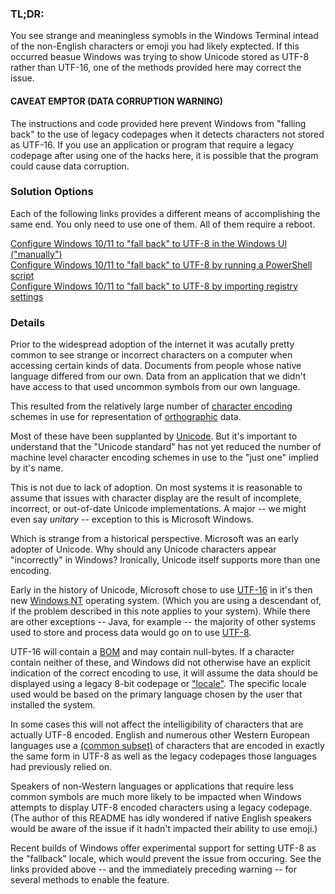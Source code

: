 ### TL;DR:

You see strange and meaningless symobls in the Windows Terminal intead of the non-English characters or emoji you had likely exptected.  If this occurred beasue Windows was trying to show Unicode stored as UTF-8 rather than UTF-16, one of the methods provided here may correct the issue.

#### CAVEAT EMPTOR (DATA CORRUPTION WARNING)

The instructions and code provided here prevent Windows from "falling back" to the use of legacy codepages when it detects characters not stored as UTF-16. If you use an application or program that require a legacy codepage after using one of the hacks here, it is possible that the program could cause data corruption.

### Solution Options

Each of the following links provides a different means of accomplishing the same end.  You only need to use one of them.  All of them require a reboot. 

[Configure Windows 10/11 to "fall back" to UTF-8 in the Windows UI ("manually")](https://github.com/sapeurfaire/Windows-Misc/blob/main/Terminal/systemwide-utf8-fallback.md)<br>
[Configure Windows 10/11 to "fall back" to UTF-8 by running a PowerShell script](https://github.com/sapeurfaire/Windows-Misc/blob/main/Terminal/systemwide-utf8-fallback.ps1)<br>
[Configure Windows 10/11 to "fall back" to UTF-8 by importing registry settings](https://github.com/sapeurfaire/Windows-Misc/blob/main/Terminal/systemwide-utf8-fallback.reg)<br>

### Details

Prior to the widespread adoption of the internet it was acutally pretty common to see strange or incorrect characters on a computer when accessing certain kinds of data. Documents from people whose native language differed from our own. Data from an application that we didn't have access to that used uncommon symbols from our own language.  

This resulted from the relatively large number of [character encoding](https://en.wikipedia.org/wiki/Character_encoding) schemes in use for representation of [orthographic](https://en.wikipedia.org/wiki/Orthography) data.  

Most of these have been supplanted by [Unicode](https://en.wikipedia.org/wiki/Unicode). But it's important to understand that the "Unicode standard" has not yet reduced the number of machine level character encoding schemes in use to the "just one" implied by it's name.

This is not due to lack of adoption. On most systems it is reasonable to assume that issues with character display are the result of incomplete, incorrect, or out-of-date Unicode implementations.  A major -- we might even say *unitary* -- exception to this is Microsoft Windows.  

Which is strange from a historical perspective. Microsoft was an early adopter of Unicode.  Why should any Unicode characters appear "incorrectly" in Windows?  Ironically, Unicode itself supports more than one encoding.

Early in the history of Unicode, Microsoft chose to use [UTF-16](https://en.wikipedia.org/wiki/UTF-16) in it's then new [Windows NT](https://en.wikipedia.org/wiki/Windows_NT) operating system.  (Which you are using a descendant of, if the problem described in this note applies to your system).  While there are other exceptions -- Java, for example -- the majority of other systems used to store and process data would go on to use [UTF-8](https://en.wikipedia.org/wiki/UTF-8).  

UTF-16 will contain a [BOM](https://en.wikipedia.org/wiki/Byte_order_mark) and may contain null-bytes. If a character contain neither of these, and Windows did not otherwise have an explicit indication of the correct encoding to use, it will assume the data should be displayed using a legacy 8-bit codepage or ["locale"](https://en.wikipedia.org/wiki/Locale_(computer_software)). The specific locale used would be based on the primary language chosen by the user that installed the system. 

In some cases this will not affect the intelligibility of characters that are actually UTF-8 encoded. English and numerous other Western European languages use a [(common subset)](https://en.wikipedia.org/wiki/ASCII) of characters that are encoded in exactly the same form in UTF-8 as well as the legacy codepages those languages had previously relied on.  

Speakers of non-Western languages or applications that require less common symbols are much more likely to be impacted when Windows attempts to display UTF-8 encoded characters using a legacy codepage. (The author of this README has idly wondered if native English speakers would be aware of the issue if it hadn't impacted their ability to use emoji.)  

Recent builds of Windows offer experimental support for setting UTF-8 as the "fallback" locale, which would prevent the issue from occuring.  See the links provided above -- and the immediately preceding warning -- for several methods to enable the feature.

